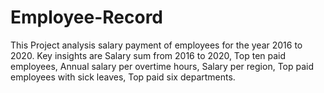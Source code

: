 # Employee-Record
This Project analysis salary payment of employees for the year 2016 to 2020. Key insights are Salary sum from 2016 to 2020, Top ten paid employees, Annual salary per overtime hours, Salary per region, Top paid employees with sick leaves, Top paid six departments.
